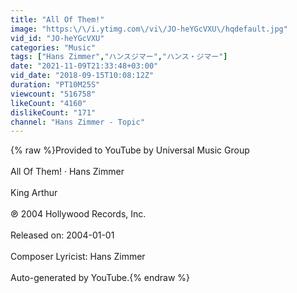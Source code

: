 ```yaml
---
title: "All Of Them!"
image: "https:\/\/i.ytimg.com\/vi\/JO-heYGcVXU\/hqdefault.jpg"
vid_id: "JO-heYGcVXU"
categories: "Music"
tags: ["Hans Zimmer","ハンスジマー","ハンス・ジマー"]
date: "2021-11-09T21:33:48+03:00"
vid_date: "2018-09-15T10:08:12Z"
duration: "PT10M25S"
viewcount: "516758"
likeCount: "4160"
dislikeCount: "171"
channel: "Hans Zimmer - Topic"
---
```

{% raw %}Provided to YouTube by Universal Music Group<br /><br />All Of Them! · Hans Zimmer<br /><br />King Arthur<br /><br />℗ 2004 Hollywood Records, Inc.<br /><br />Released on: 2004-01-01<br /><br />Composer  Lyricist: Hans Zimmer<br /><br />Auto-generated by YouTube.{% endraw %}
